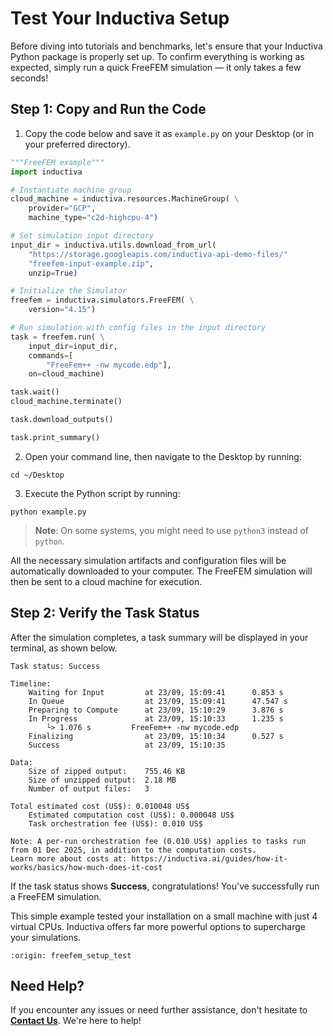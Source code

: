 # Test Your Inductiva Setup
Before diving into tutorials and benchmarks, let's ensure that your Inductiva Python package is properly set up. To confirm everything is working as expected, simply run a quick FreeFEM simulation — it only takes a few seconds!

## Step 1: Copy and Run the Code

1. Copy the code below and save it as `example.py` on your Desktop (or in your preferred directory).

```python
"""FreeFEM example"""
import inductiva

# Instantiate machine group
cloud_machine = inductiva.resources.MachineGroup( \
    provider="GCP",
    machine_type="c2d-highcpu-4")

# Set simulation input directory
input_dir = inductiva.utils.download_from_url(
    "https://storage.googleapis.com/inductiva-api-demo-files/"
    "freefem-input-example.zip",
    unzip=True)

# Initialize the Simulator
freefem = inductiva.simulators.FreeFEM( \
    version="4.15")

# Run simulation with config files in the input directory
task = freefem.run( \
    input_dir=input_dir,
    commands=[
        "FreeFem++ -nw mycode.edp"],
    on=cloud_machine)

task.wait()
cloud_machine.terminate()

task.download_outputs()

task.print_summary()

```

2. Open your command line, then navigate to the Desktop by running:

```
cd ~/Desktop
```

3. Execute the Python script by running:

```
python example.py
```

> **Note**: On some systems, you might need to use `python3` instead of `python`.

All the necessary simulation artifacts and configuration files will be automatically downloaded to your computer. The FreeFEM simulation will then be sent to a cloud machine for execution.

## Step 2: Verify the Task Status
After the simulation completes, a task summary will be displayed in your terminal, as shown below.

```
Task status: Success

Timeline:
	Waiting for Input         at 23/09, 15:09:41      0.853 s
	In Queue                  at 23/09, 15:09:41      47.547 s
	Preparing to Compute      at 23/09, 15:10:29      3.876 s
	In Progress               at 23/09, 15:10:33      1.235 s
		└> 1.076 s         FreeFem++ -nw mycode.edp
	Finalizing                at 23/09, 15:10:34      0.527 s
	Success                   at 23/09, 15:10:35

Data:
	Size of zipped output:    755.46 KB
	Size of unzipped output:  2.18 MB
	Number of output files:   3

Total estimated cost (US$): 0.010048 US$
	Estimated computation cost (US$): 0.000048 US$
	Task orchestration fee (US$): 0.010 US$

Note: A per-run orchestration fee (0.010 US$) applies to tasks run from 01 Dec 2025, in addition to the computation costs.
Learn more about costs at: https://inductiva.ai/guides/how-it-works/basics/how-much-does-it-cost
```

If the task status shows **Success**, congratulations! You've successfully run a FreeFEM simulation.

This simple example tested your installation on a small machine with just 4 virtual CPUs. Inductiva offers far more powerful options to supercharge your simulations.

```{banner_small}
:origin: freefem_setup_test
```

## Need Help?
If you encounter any issues or need further assistance, don't hesitate to [**Contact Us**](mailto:support@inductiva.ai). We're here to help!
